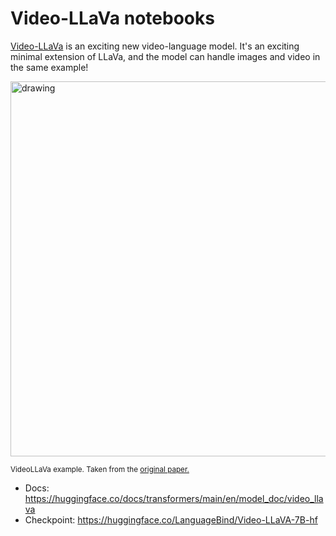 # Video-LLaVa notebooks

[Video-LLaVa](https://huggingface.co/docs/transformers/main/en/model_doc/video_llava) is an exciting new video-language model. It's an exciting minimal extension of LLaVa,
and the model can handle images and video in the same example!

<img src="https://huggingface.co/datasets/huggingface/documentation-images/resolve/main/transformers/model_doc/videollava_example.png"
alt="drawing" width="600"/>

<small> VideoLLaVa example. Taken from the <a href="https://arxiv.org/abs/2311.10122">original paper.</a> </small>

* Docs: https://huggingface.co/docs/transformers/main/en/model_doc/video_llava
* Checkpoint: https://huggingface.co/LanguageBind/Video-LLaVA-7B-hf
